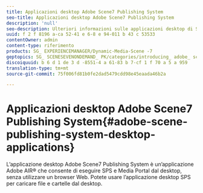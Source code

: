 ```yaml
---
title: Applicazioni desktop Adobe Scene7 Publishing System
seo-title: Applicazioni desktop Adobe Scene7 Publishing System
description: 'null'
seo-description: Ulteriori informazioni sulle applicazioni desktop di Scene 7 Publishing System.
uuid: f 2 f 8196 a-ca 52-41 e 6-8 e 94-011 b 43 c 53533
contentOwner: admin
content-type: riferimento
products: SG_ EXPERIENCEMANAGER/Dynamic-Media-Scene -7
geptopics: SG_ SCENESEVENONDEMAND_ PK/categories/introducing_ adobe_ scene 7
discoiquuid: b 6 d 1 de 3 d -8551-4 a 61-83 b 7-cf 1 f 70 a 5 a 959
translation-type: tm+mt
source-git-commit: 75f006fd81b0fe2dad5479cdd98e45eaada46b2a

---
```



# Applicazioni desktop Adobe Scene7 Publishing System{#adobe-scene-publishing-system-desktop-applications}

L’applicazione desktop Adobe Scene7 Publishing System è un’applicazione Adobe AIR® che consente di eseguire SPS e Media Portal dal desktop, senza utilizzare un browser Web. Potete usare l’applicazione desktop SPS per caricare file e cartelle dal desktop.
